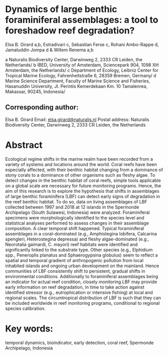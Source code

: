# Dynamics of large benthic foraminiferal assemblages: a tool to foreshadow reef degradation?

Elsa B. Girard a,b, Estradivari c, Sebastian Ferse c, Rohani Ambo-Rappe d, Jamaluddin Jompa d & Willem Renema a,b

a Naturalis Biodiversity Center, Darwinweg 2, 2333 CR Leiden, the Netherlands/
b IBED, University of Amsterdam, Sciencepark 904, 1098 XH Amsterdam, the Netherlands/
c Department of Ecology, Leibniz Center for Tropical Marine Ecology, Fahrenheitstraße 6, 28359 Bremen, Germany/
d Marine Science Department, Faculty of Marine Science and Fisheries, Hasanuddin University, Jl. Perintis Kemerdekaan Km. 10 Tamalenrea, Makassar, 90245, Indonesia/

## Corresponding author: 
Elsa B. Girard 
Email: elsa.girard@naturalis.nl
Postal address: Naturalis Biodiversity Center, Darwinweg 2, 2333 CR Leiden, the Netherlands

# Abstract

Ecological regime shifts in the marine realm have been recorded from a variety of systems and locations around the world. Coral reefs have been especially affected, with their benthic habitat changing from a dominance of stony corals to a dominance of other organisms such as fleshy algae. To detect changes in the benthic habitat of coral reefs, simple tools applicable on a global scale are necessary for future monitoring programs. Hence, the aim of this research is to explore the hypothesis that shifts in assemblages of large benthic foraminifera (LBF) can detect early signs of degradation in the reef benthic habitat. To do so, data on living assemblages of LBF collected between 1997 and 2018 at 12 islands in the Spermonde Archipelago (South Sulawesi, Indonesia) were analyzed. Foraminiferal specimens were morphologically identified to the species level and statistical analyses performed to assess changes in their assemblage composition. A clear temporal shift happened. Typical foraminiferal assemblages in a coral-dominated (e.g., Amphistegina lobifera, Calcarina spengleri, Heterostegina depressa) and fleshy algae-dominated (e.g., Neorotalia gaimardi, C. mayori) reef habitats were identified and significantly linked to the substrate type. Other species (e.g., Elphidium spp., Peneroplis planatus and Sphaerogypsina globulus) seem to reflect a spatial and temporal gradient of anthropogenic pollution from local inhabited islands and ongoing urban development on the mainland. Hence communities of LBF consistently shift to persistent, gradual shifts in environmental conditions. Additionally to foraminiferal assemblages being an indicator for actual reef condition, closely monitoring LBF may provide early information on reef degradation, in time to take action against identified stressor (e.g., eutrophication or intensive fishing) at local and regional scales. The circumtropical distribution of LBF is such that they can be included worldwide in reef monitoring programs, conditional to regional species calibration. 

# Key words: 
temporal dynamics, bioindicator, early detection, coral reef, Spermonde Archipelago, Indonesia

